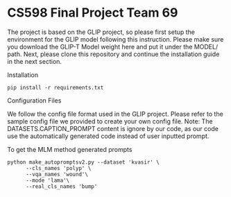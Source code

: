 # CS598 Final Project Team 69

The project is based on the GLIP project, so please first setup the environment for the GLIP model following this instruction. Please make sure you download the GLIP-T Model weight here and put it under the MODEL/ path. Next, please clone this repository and continue the installation guide in the next section.

Installation
```
pip install -r requirements.txt
```
Configuration Files

We follow the config file format used in the GLIP project. Please refer to the sample config file we provided to create your own config file. Note: The DATASETS.CAPTION_PROMPT content is ignore by our code, as our code use the automatically generated code instead of user inputted prompt.

To get the MLM method generated prompts
```
python make_autopromptsv2.py --dataset 'kvasir' \
      --cls_names 'polyp' \
      --vqa_names 'wound'\
      --mode 'lama'\
      --real_cls_names 'bump'
```


